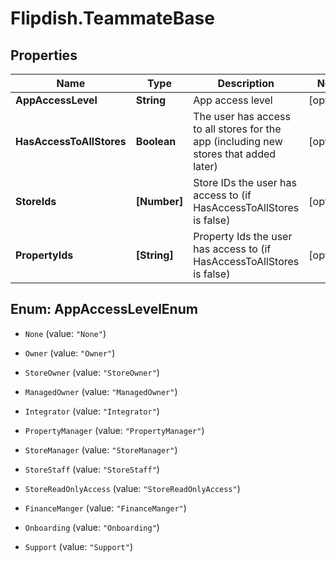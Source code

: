 # Flipdish.TeammateBase

## Properties

Name | Type | Description | Notes
------------ | ------------- | ------------- | -------------
**AppAccessLevel** | **String** | App access level | [optional] 
**HasAccessToAllStores** | **Boolean** | The user has access to all stores for the app (including new stores that added later) | [optional] 
**StoreIds** | **[Number]** | Store IDs the user has access to (if HasAccessToAllStores is false) | [optional] 
**PropertyIds** | **[String]** | Property Ids the user has access to (if HasAccessToAllStores is false) | [optional] 



## Enum: AppAccessLevelEnum


* `None` (value: `"None"`)

* `Owner` (value: `"Owner"`)

* `StoreOwner` (value: `"StoreOwner"`)

* `ManagedOwner` (value: `"ManagedOwner"`)

* `Integrator` (value: `"Integrator"`)

* `PropertyManager` (value: `"PropertyManager"`)

* `StoreManager` (value: `"StoreManager"`)

* `StoreStaff` (value: `"StoreStaff"`)

* `StoreReadOnlyAccess` (value: `"StoreReadOnlyAccess"`)

* `FinanceManger` (value: `"FinanceManger"`)

* `Onboarding` (value: `"Onboarding"`)

* `Support` (value: `"Support"`)





